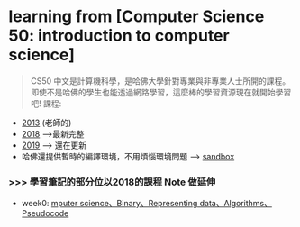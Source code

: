 # learning from [Computer Science 50: introduction to computer science]
> CS50 中文是計算機科學，是哈佛大學針對專業與非專業人士所開的課程。即使不是哈佛的學生也能透過網路學習，這麼棒的學習資源現在就開始學習吧!
課程:
- [2013](http://cs50.tv/2013/fall/) (老師的)
- [2018](https://cs50.harvard.edu/college/2018/fall/weeks/) -->最新完整
- [2019](https://cs50.harvard.edu/college/) --> 還在更新
- 哈佛還提供暫時的編譯環境，不用煩惱環境問題 --> [sandbox](https://sandbox.cs50.io/)

### >>> 學習筆記的部分位以2018的課程 Note 做延伸

- week0: [mputer science、Binary、Representing data、Algorithms、Pseudocode](https://github.com/aaron1aaron2/my-learning-note/blob/master/CS50/Week%200.md)
